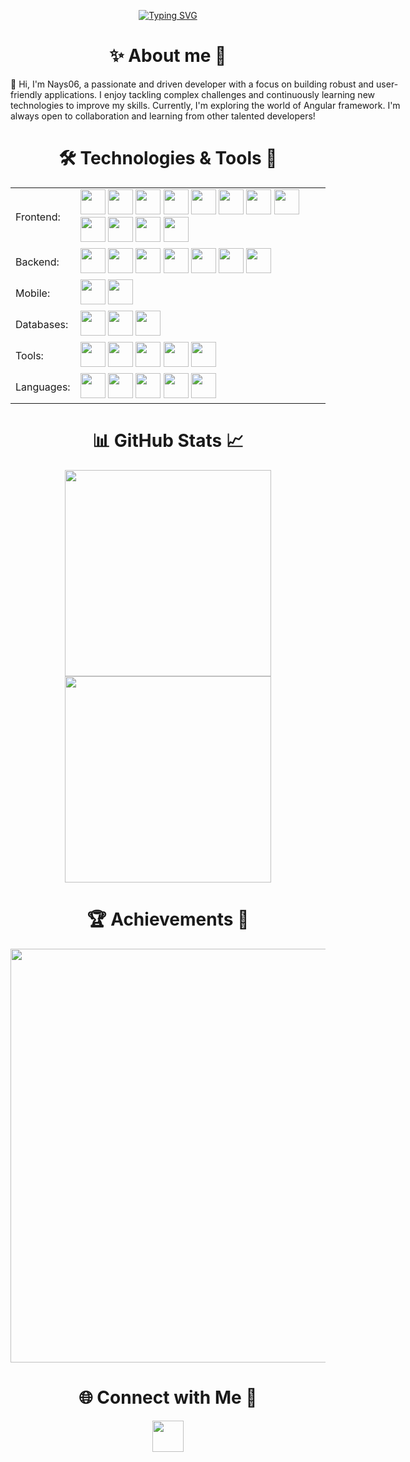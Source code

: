 <div align="center">
  
  [![Typing SVG](https://readme-typing-svg.herokuapp.com?font=Consolas&weight=600&size=60&pause=1000&color=389AF7&center=true&vCenter=true&width=530&height=100&lines=Nays06+Developer)]([https://git.io/typing-svg](https://github.com/Nays06))
  
</div>

<h1 align="center">✨ About me 🚀</h1>

<p align="center">
  <div style="width: 646px;">
    👋 Hi, I'm Nays06, a passionate and driven developer with a focus on building robust and user-friendly applications. I enjoy tackling complex challenges and continuously learning new technologies to improve my skills. Currently, I'm exploring the world of Angular framework. I'm always open to collaboration and learning from other talented developers! 
  </div>
</p>

<h1 align="center">🛠️ Technologies & Tools 🧰</h1>

<table align="center">
  <tbody>
    <tr>
      <td>Frontend:	</td>
      <td>
        <img src="https://cdn.jsdelivr.net/gh/devicons/devicon@latest/icons/html5/html5-original.svg" width="40" />
        <img src="https://cdn.jsdelivr.net/gh/devicons/devicon@latest/icons/css3/css3-original.svg" width="40" />
        <img src="https://cdn.jsdelivr.net/gh/devicons/devicon@latest/icons/sass/sass-original.svg" width="40" />
        <img src="https://cdn.jsdelivr.net/gh/devicons/devicon@latest/icons/javascript/javascript-original.svg" width="40" />
        <img src="https://cdn.jsdelivr.net/gh/devicons/devicon@latest/icons/typescript/typescript-original.svg" width="40" />
        <img src="https://cdn.jsdelivr.net/gh/devicons/devicon@latest/icons/react/react-original.svg" width="40" />
        <img src="https://cdn.jsdelivr.net/gh/devicons/devicon@latest/icons/redux/redux-original.svg" width="40" />
        <img src="https://cdn.jsdelivr.net/gh/devicons/devicon@latest/icons/angularjs/angularjs-original.svg" width="40" />
        <img src="https://cdn.jsdelivr.net/gh/devicons/devicon@latest/icons/vuejs/vuejs-original.svg" width="40" />
        <img src="https://cdn.jsdelivr.net/gh/devicons/devicon@latest/icons/bootstrap/bootstrap-original.svg" width="40" />
        <img src="https://cdn.jsdelivr.net/gh/devicons/devicon@latest/icons/materialui/materialui-original.svg" width="40" />
        <img src="https://cdn.jsdelivr.net/gh/devicons/devicon@latest/icons/axios/axios-plain.svg" width="40" />
      </td>
    </tr>
    <tr>
      <td>Backend: </td>
      <td>
        <img src="https://cdn.jsdelivr.net/gh/devicons/devicon@latest/icons/apache/apache-original.svg" width="40" />
        <img src="https://cdn.jsdelivr.net/gh/devicons/devicon@latest/icons/nginx/nginx-original.svg" width="40" />
        <img src="https://cdn.jsdelivr.net/gh/devicons/devicon@latest/icons/nodejs/nodejs-original.svg" width="40" />
        <img src="https://cdn.jsdelivr.net/gh/devicons/devicon@latest/icons/nodemon/nodemon-original.svg" width="40" />
        <img src="https://cdn.jsdelivr.net/gh/devicons/devicon@latest/icons/express/express-original.svg" width="40" />
        <img src="https://cdn.jsdelivr.net/gh/devicons/devicon@latest/icons/mongoose/mongoose-original.svg" width="40" />
        <img src="https://cdn.jsdelivr.net/gh/devicons/devicon@latest/icons/sequelize/sequelize-original.svg" width="40" />
      </td>
    </tr>
    <tr>
      <td>Mobile:	</td>
      <td>
        <img src="https://cdn.jsdelivr.net/gh/devicons/devicon@latest/icons/flutter/flutter-original.svg" width="40" />
        <img src="https://cdn.jsdelivr.net/gh/devicons/devicon@latest/icons/androidstudio/androidstudio-original.svg" width="40" />
      </td>
    </tr>
    <tr>
      <td>Databases: </td>
      <td>
        <img src="https://cdn.jsdelivr.net/gh/devicons/devicon@latest/icons/mongodb/mongodb-original.svg" width="40" />
        <img src="https://cdn.jsdelivr.net/gh/devicons/devicon@latest/icons/postgresql/postgresql-original.svg" width="40" />
        <img src="https://cdn.jsdelivr.net/gh/devicons/devicon@latest/icons/mysql/mysql-original.svg" width="40" />
      </td>
    </tr>
    <tr>
      <td>Tools: </td>
      <td>
        <img src="https://cdn.jsdelivr.net/gh/devicons/devicon@latest/icons/git/git-original.svg" width="40" />
        <img src="https://cdn.jsdelivr.net/gh/devicons/devicon@latest/icons/npm/npm-original-wordmark.svg" width="40" />
        <img src="https://cdn.jsdelivr.net/gh/devicons/devicon@latest/icons/github/github-original.svg" width="40" />
        <img src="https://cdn.jsdelivr.net/gh/devicons/devicon@latest/icons/githubcodespaces/githubcodespaces-original.svg" width="40" />
        <img src="https://cdn.jsdelivr.net/gh/devicons/devicon@latest/icons/vscode/vscode-original.svg" width="40" />
      </td>
    </tr>
    <tr>
      <td>Languages: </td>
      <td>
        <img src="https://cdn.jsdelivr.net/gh/devicons/devicon@latest/icons/javascript/javascript-original.svg" width="40" />
        <img src="https://cdn.jsdelivr.net/gh/devicons/devicon@latest/icons/typescript/typescript-original.svg" width="40" />
        <img src="https://cdn.jsdelivr.net/gh/devicons/devicon@latest/icons/python/python-original.svg" width="40" />
        <img src="https://cdn.jsdelivr.net/gh/devicons/devicon@latest/icons/dart/dart-original.svg" width="40" />
        <img src="https://cdn.jsdelivr.net/gh/devicons/devicon@latest/icons/php/php-original.svg" width="40" />
      </td>
    </tr>
  </tbody>
</table>

<h1 align="center">📊 GitHub Stats 📈</h1>

<div align="center">
  
  <img src="https://github-profile-summary-cards.vercel.app/api/cards/repos-per-language?username=Nays06&theme=algolia" width="330">
  <img src="https://github-profile-summary-cards.vercel.app/api/cards/stats?username=Nays06&theme=algolia" width="330">
  
  
</div>

<h1 align="center">🏆 Achievements 👑</h1>

<div align="center">
  
  <img src="https://github-profile-trophy.vercel.app/?username=Nays06&row=1&column=4&margin-w=44&theme=algolia" width="662">

</div>

<h1 align="center">🌐 Connect with Me 📲</h1>

<div align="center">

  <a href="https://t.me/magaasov" rel="nofollow"><img height="50" src="https://camo.githubusercontent.com/37251ad8dcaeeaafdd0c728120e05a4e98bd67b7d6323013e304460a59f9ff47/68747470733a2f2f706e6769636f6e2e72752f66696c652f75706c6f6164732f74656c656772616d2e706e67" data-canonical-src="https://pngicon.ru/file/uploads/telegram.png"></a>
  
</div>
